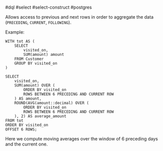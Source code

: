 #dql #select #select-construct #postgres 

Allows access to previous and next rows in order to aggregate the data (`PRECEDING`, `CURRENT`, `FOLLOWING`).

Example:
```postgresql
WITH tot AS (
	SELECT
		visited_on,
		SUM(amount) amount
	FROM Customer
	GROUP BY visited_on
)

SELECT
	visited_on,
	SUM(amount) OVER (
		ORDER BY visited_on
		ROWS BETWEEN 6 PRECEDING AND CURRENT ROW
	) AS amount,
	ROUND(AVG(amount::decimal) OVER (
		ORDER BY visited_on
		ROWS BETWEEN 6 PRECEDING AND CURRENT ROW
	), 2) AS average_amount
FROM tot
ORDER BY visited_on
OFFSET 6 ROWS;
```

Here we compute moving averages over the window of 6 preceding days and the current one.